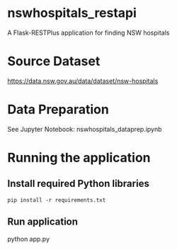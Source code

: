 # nswhospitals_restapi
A Flask-RESTPlus application for finding NSW hospitals

# Source Dataset
https://data.nsw.gov.au/data/dataset/nsw-hospitals

# Data Preparation
See Jupyter Notebook: nswhospitals_dataprep.ipynb

# Running the application
## Install required Python libraries
```
pip install -r requirements.txt 
```

## Run application
python app.py
